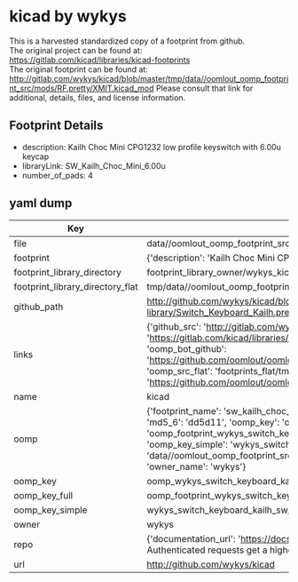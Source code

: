 # kicad by wykys  
This is a harvested standardized copy of a footprint from github.  
The original project can be found at:  
https://gitlab.com/kicad/libraries/kicad-footprints  
The original footprint can be found at:
http://gitlab.com/wykys/kicad/blob/master/tmp/data//oomlout_oomp_footprint_src/mods/RF.pretty/XMIT.kicad_mod
Please consult that link for additional, details, files, and license information.  
## Footprint Details
* description: Kailh Choc Mini CPG1232 low profile keyswitch with 6.00u keycap  
* libraryLink: SW_Kailh_Choc_Mini_6.00u  
* number_of_pads: 4  
## yaml dump  
| Key | Value |  
| --- | --- |  
| file | data//oomlout_oomp_footprint_src/kicad/6.0/3rdparty/footprints/com_github_perigoso_keyswitch-kicad-library/Switch_Keyboard_Kailh.pretty/SW_Kailh_Choc_Mini_6.00u.kicad_mod |  
| footprint | {'description': 'Kailh Choc Mini CPG1232 low profile keyswitch with 6.00u keycap', 'libraryLink': 'SW_Kailh_Choc_Mini_6.00u', 'number_of_pads': 4} |  
| footprint_library_directory | footprint_library_owner/wykys_kicad |  
| footprint_library_directory_flat | tmp/data//oomlout_oomp_footprint_src/footprints_flat/wykys_switch_keyboard_kailh_sw_kailh_choc_mini_6_00u/working |  
| github_path | http://github.com/wykys/kicad/blob/master/tmp/data//oomlout_oomp_footprint_src/6.0/3rdparty/footprints/com_github_perigoso_keyswitch-kicad-library/Switch_Keyboard_Kailh.pretty/SW_Kailh_Choc_Mini_6.00u.kicad_mod |  
| links | {'github_src': 'http://gitlab.com/wykys/kicad/blob/master/tmp/data//oomlout_oomp_footprint_src/mods/RF.pretty/XMIT.kicad_mod', 'github_src_repo': 'https://gitlab.com/kicad/libraries/kicad-footprints', 'oomp_bot': 'tmp/data//oomlout_oomp_footprint_src/footprints/wykys_switch_keyboard_kailh_sw_kailh_choc_mini_6_00u/working', 'oomp_bot_github': 'https://github.com/oomlout/oomlout_oomp_footprint_bot/tree/main/tmp/data//oomlout_oomp_footprint_src/footprints/wykys_switch_keyboard_kailh_sw_kailh_choc_mini_6_00u/working', 'oomp_src_flat': 'footprints_flat/tmp/data//oomlout_oomp_footprint_src/footprints_flat/wykys_switch_keyboard_kailh_sw_kailh_choc_mini_6_00u/working', 'oomp_src_flat_github': 'https://github.com/oomlout/oomlout_oomp_footprint_src/tree/main/tmp/data//oomlout_oomp_footprint_src/footprints_flat/wykys_switch_keyboard_kailh_sw_kailh_choc_mini_6_00u/working'} |  
| name | kicad |  
| oomp | {'footprint_name': 'sw_kailh_choc_mini_6_00u', 'library_name': 'switch_keyboard_kailh', 'md5': 'dd5d11574e678c17f01a4e096e5707d2', 'md5_10': 'dd5d11574e', 'md5_5': 'dd5d1', 'md5_6': 'dd5d11', 'oomp_key': 'oomp_wykys_switch_keyboard_kailh_sw_kailh_choc_mini_6_00u', 'oomp_key_extra': 'oomp_footprint_wykys_switch_keyboard_kailh_sw_kailh_choc_mini_6_00u', 'oomp_key_full': 'oomp_footprint_wykys_switch_keyboard_kailh_sw_kailh_choc_mini_6_00u_dd5d11', 'oomp_key_simple': 'wykys_switch_keyboard_kailh_sw_kailh_choc_mini_6_00u', 'original_filename': 'data//oomlout_oomp_footprint_src/kicad/6.0/3rdparty/footprints/com_github_perigoso_keyswitch-kicad-library/Switch_Keyboard_Kailh.pretty/SW_Kailh_Choc_Mini_6.00u.kicad_mod', 'owner_name': 'wykys'} |  
| oomp_key | oomp_wykys_switch_keyboard_kailh_sw_kailh_choc_mini_6_00u |  
| oomp_key_full | oomp_footprint_wykys_switch_keyboard_kailh_sw_kailh_choc_mini_6_00u |  
| oomp_key_simple | wykys_switch_keyboard_kailh_sw_kailh_choc_mini_6_00u |  
| owner | wykys |  
| repo | {'documentation_url': 'https://docs.github.com/rest/overview/resources-in-the-rest-api#rate-limiting', 'message': "API rate limit exceeded for 84.66.142.224. (But here's the good news: Authenticated requests get a higher rate limit. Check out the documentation for more details.)"} |  
| url | http://github.com/wykys/kicad |  

